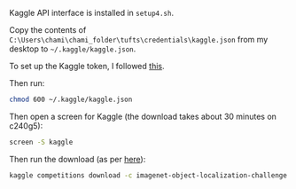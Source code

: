 Kaggle API interface is installed in `setup4.sh`.

Copy the contents of `C:\Users\chami\chami_folder\tufts\credentials\kaggle.json` from my desktop to `~/.kaggle/kaggle.json`.

To set up the Kaggle token, I followed [this](https://github.com/Kaggle/kaggle-api#api-credentials).

Then run: 

```bash
chmod 600 ~/.kaggle/kaggle.json
```

Then open a screen for Kaggle (the download takes about 30 minutes on c240g5): 

```bash
screen -S kaggle
```

Then run the download (as per [here](https://www.kaggle.com/competitions/imagenet-object-localization-challenge/data)):

```bash
kaggle competitions download -c imagenet-object-localization-challenge
```

